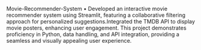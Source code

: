 Movie-Recommender-System
• Developed an interactive movie recommender system using Streamlit, featuring a collaborative filtering approach for personalized suggestions.Integrated the TMDB API to display movie posters, enhancing user engagement. This project demonstrates proficiency in Python, data handling, and API integration, providing a seamless and visually appealing user experience.

